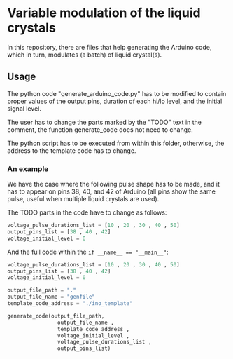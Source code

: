 # Variable modulation of the liquid crystals
In this repository, there are files that help generating the Arduino code, which in turn, modulates (a batch) of liquid crystal(s).

## Usage
The python code "generate_arduino_code.py" has to be modified to contain proper values of the output pins, duration of each hi/lo level, and the initial signal level. 

The user has to change the parts marked by the "TODO" text in the comment, the function generate_code does not need to change. 

The python script has to be executed from within this folder, otherwise, the address to the template code has to change.

### An example

We have the case where the following pulse shape has to be made, and it has to appear on pins 38, 40, and 42 of Arduino (all pins show the same pulse, useful when multiple liquid crystals are used).

The TODO parts in the code have to change as follows: 

```python 
voltage_pulse_durations_list = [10 , 20 , 30 , 40 , 50]
output_pins_list = [38 , 40 , 42]
voltage_initial_level = 0
```

And the full code within the ```if __name__ == "__main__"```: 
```python 
voltage_pulse_durations_list = [10 , 20 , 30 , 40 , 50]
output_pins_list = [38 , 40 , 42]
voltage_initial_level = 0

output_file_path = "."
output_file_name = "genfile"
template_code_address = "./ino_template"

generate_code(output_file_path, 
                output_file_name , 
                template_code_address , 
                voltage_initial_level ,  
                voltage_pulse_durations_list ,
                output_pins_list)
```

